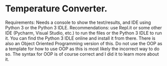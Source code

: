 # Temperature Converter.
Requirements: Needs a console to show the text/results, and IDE using Python 3 or the Python 3 IDLE.
Recommendations: use Repl.it or some other IDE (Pycharm, Visual Studio, etc.) to run the files or the Python 3 IDLE to run it. 
You can find the Python 3 IDLE online and install it from there. There is also an Object Oriented Programming version of this. Do not use the OOP as a template for how to use OOP as this is most likely the incorrect way to do so. The syntax for OOP is of course correct and I did it to learn more about it. 
